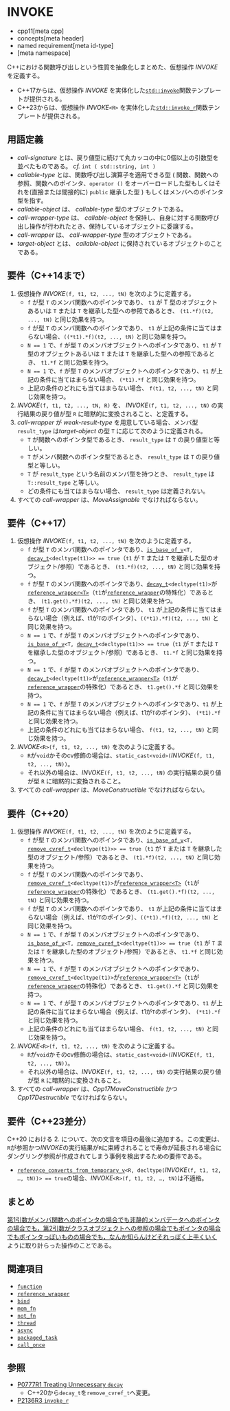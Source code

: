 # INVOKE
* cpp11[meta cpp]
* concepts[meta header]
* named requirement[meta id-type]
* [meta namespace]

C++における関数呼び出しという性質を抽象化しまとめた、仮想操作 *INVOKE* を定義する。

- C++17からは、仮想操作 *INVOKE* を実体化した[`std::invoke`](/reference/functional/invoke.md)関数テンプレートが提供される。
- C++23からは、仮想操作 *INVOKE*`<R>` を実体化した[`std::invoke_r`](/reference/functional/invoke_r.md)関数テンプレートが提供される。

## 用語定義
- *call-signature* とは、戻り値型に続けて丸カッコの中に0個以上の引数型を並べたものである。 *cf.* `int ( std::string, int )`
- *callable-type* とは、関数呼び出し演算子を適用できる型 ( 関数、関数への参照、関数へのポインタ、`operator ()` をオーバーロードした型もしくはそれを(直接または間接的に) `public` 継承した型 ) もしくはメンバへのポインタ型を指す。
- *callable-object* は、 *callable-type* 型のオブジェクトである。
- *call-wrapper-type* は、 *callable-object* を保持し、自身に対する関数呼び出し操作が行われたとき、保持しているオブジェクトに委譲する。
- *call-wrapper* は、 *call-wrapper-type* 型のオブジェクトである。
- *target-object* とは、 *callable-object* に保持されているオブジェクトのことである。

## 要件（C++14まで）
1. 仮想操作 *INVOKE*`(f, t1, t2, ..., tN)` を次のように定義する。
	- `f` が型 `T` のメンバ関数へのポインタであり、 `t1` が T 型のオブジェクトあるいは `T` または `T` を継承した型への参照であるとき、 `(t1.*f)(t2, ..., tN)` と同じ効果を持つ。
	- `f` が型 `T` のメンバ関数へのポインタであり、 `t1` が上記の条件に当てはまらない場合、`((*t1).*f)(t2, ..., tN)` と同じ効果を持つ。
	- `N == 1` で、`f` が型 `T` のメンバオブジェクトへのポインタであり、`t1` が `T` 型のオブジェクトあるいは `T` または `T` を継承した型への参照であるとき、 `t1.*f` と同じ効果を持つ。
	- `N == 1` で、`f` が型 `T` のメンバオブジェクトへのポインタであり、`t1` が上記の条件に当てはまらない場合、 `(*t1).*f` と同じ効果を持つ。
	- 上記の条件のどれにも当てはまらない場合、 `f(t1, t2, ..., tN)` と同じ効果を持つ。
2. *INVOKE*`(f, t1, t2, ..., tN, R)` を、 *INVOKE*`(f, t1, t2, ..., tN)` の実行結果の戻り値が型 `R` に暗黙的に変換されること、と定義する。
3. *call-wrapper* が *weak-result-type* を用意している場合、メンバ型 `result_type` は*target-object* の型 `T` に応じて次のように定義される。
	- `T` が関数へのポインタ型であるとき、 `result_type` は `T` の戻り値型と等しい。
	- `T` がメンバ関数へのポインタ型であるとき、 `result_type` は `T` の戻り値型と等しい。
	- `T` が `result_type` という名前のメンバ型を持つとき、 `result_type` は `T::result_type` と等しい。
	- どの条件にも当てはまらない場合、 `result_type` は定義されない。
4. すべての *call-wrapper* は、*MoveAssignable* でなければならない。

## 要件（C++17）
1. 仮想操作 *INVOKE*`(f, t1, t2, ..., tN)` を次のように定義する。
	- `f` が型 `T` のメンバ関数へのポインタであり、[`is_base_of_v`](/reference/type_traits/is_base_of.md)`<T, `[`decay_t`](/reference/type_traits/decay.md)`<decltype(t1)>> == true`（`t1` が `T` または `T` を継承した型のオブジェクト/参照）であるとき、 `(t1.*f)(t2, ..., tN)` と同じ効果を持つ。
	- `f` が型 `T` のメンバ関数へのポインタであり、[`decay_t`](/reference/type_traits/decay.md)`<decltype(t1)>`が[`reference_wrapper<T>`](/reference/functional/reference_wrapper.md)（`t1`が[`reference_wrapper`](/reference/functional/reference_wrapper.md)の特殊化）であるとき、 `(t1.get().*f)(t2, ..., tN)` と同じ効果を持つ。
	- `f` が型 `T` のメンバ関数へのポインタであり、 `t1` が上記の条件に当てはまらない場合（例えば、t1が`T`のポインタ）、`((*t1).*f)(t2, ..., tN)` と同じ効果を持つ。
	- `N == 1` で、`f` が型 `T` のメンバオブジェクトへのポインタであり、[`is_base_of_v`](/reference/type_traits/is_base_of.md)`<T, `[`decay_t`](/reference/type_traits/decay.md)`<decltype(t1)>> == true`（`t1` が `T` または `T` を継承した型のオブジェクト/参照）であるとき、 `t1.*f` と同じ効果を持つ。
	- `N == 1` で、`f` が型 `T` のメンバオブジェクトへのポインタであり、[`decay_t`](/reference/type_traits/decay.md)`<decltype(t1)>`が[`reference_wrapper<T>`](/reference/functional/reference_wrapper.md)（`t1`が[`reference_wrapper`](/reference/functional/reference_wrapper.md)の特殊化）であるとき、 `t1.get().*f` と同じ効果を持つ。
	- `N == 1` で、`f` が型 `T` のメンバオブジェクトへのポインタであり、`t1` が上記の条件に当てはまらない場合（例えば、t1が`T`のポインタ）、 `(*t1).*f` と同じ効果を持つ。
	- 上記の条件のどれにも当てはまらない場合、 `f(t1, t2, ..., tN)` と同じ効果を持つ。
2. *INVOKE*`<R>(f, t1, t2, ..., tN)` を次のように定義する。
	- `R`が`void`かそのcv修飾の場合は、`static_cast<void>(`*INVOKE*`(f, t1, t2, ..., tN))`。
	- それ以外の場合は、*INVOKE*`(f, t1, t2, ..., tN)` の実行結果の戻り値が型 `R` に暗黙的に変換されること。
3. すべての *call-wrapper* は、*MoveConstructible* でなければならない。

## 要件（C++20）
1. 仮想操作 *INVOKE*`(f, t1, t2, ..., tN)` を次のように定義する。
	- `f` が型 `T` のメンバ関数へのポインタであり、[`is_base_of_v`](/reference/type_traits/is_base_of.md)`<T, `[`remove_cvref_t`](/reference/type_traits/remove_cvref.md)`<decltype(t1)>> == true`（`t1` が `T` または `T` を継承した型のオブジェクト/参照）であるとき、 `(t1.*f)(t2, ..., tN)` と同じ効果を持つ。
	- `f` が型 `T` のメンバ関数へのポインタであり、[`remove_cvref_t`](/reference/type_traits/remove_cvref.md)`<decltype(t1)>`が[`reference_wrapper<T>`](/reference/functional/reference_wrapper.md)（`t1`が[`reference_wrapper`](/reference/functional/reference_wrapper.md)の特殊化）であるとき、 `(t1.get().*f)(t2, ..., tN)` と同じ効果を持つ。
	- `f` が型 `T` のメンバ関数へのポインタであり、 `t1` が上記の条件に当てはまらない場合（例えば、t1が`T`のポインタ）、`((*t1).*f)(t2, ..., tN)` と同じ効果を持つ。
	- `N == 1` で、`f` が型 `T` のメンバオブジェクトへのポインタであり、[`is_base_of_v`](/reference/type_traits/is_base_of.md)`<T, `[`remove_cvref_t`](/reference/type_traits/remove_cvref.md)`<decltype(t1)>> == true`（`t1` が `T` または `T` を継承した型のオブジェクト/参照）であるとき、 `t1.*f` と同じ効果を持つ。
	- `N == 1` で、`f` が型 `T` のメンバオブジェクトへのポインタであり、[`remove_cvref_t`](/reference/type_traits/remove_cvref.md)`<decltype(t1)>`が[`reference_wrapper<T>`](/reference/functional/reference_wrapper.md)（`t1`が[`reference_wrapper`](/reference/functional/reference_wrapper.md)の特殊化）であるとき、 `t1.get().*f` と同じ効果を持つ。
	- `N == 1` で、`f` が型 `T` のメンバオブジェクトへのポインタであり、`t1` が上記の条件に当てはまらない場合（例えば、t1が`T`のポインタ）、 `(*t1).*f` と同じ効果を持つ。
	- 上記の条件のどれにも当てはまらない場合、 `f(t1, t2, ..., tN)` と同じ効果を持つ。
2. *INVOKE*`<R>(f, t1, t2, ..., tN)` を次のように定義する。
	- `R`が`void`かそのcv修飾の場合は、`static_cast<void>(`*INVOKE*`(f, t1, t2, ..., tN))`。
	- それ以外の場合は、*INVOKE*`(f, t1, t2, ..., tN)` の実行結果の戻り値が型 `R` に暗黙的に変換されること。
3. すべての *call-wrapper* は、*Cpp17MoveConstructible* かつ *Cpp17Destructible* でなければならない。

## 要件（C++23差分）
C++20 における 2. について、次の文言を項目の最後に追加する。この変更は、`R`が参照かつ*INVOKE*の実行結果が`R`に束縛されることで寿命が延長される場合にダングリング参照が作成されてしまう事例を検出するための要件である。

- [`reference_converts_from_temporary_v`](/reference/type_traits/reference_converts_from_temporary.md)`<R, decltype(`*INVOKE*`(f, t1, t2, …, tN))> == true`の場合、*INVOKE*`<R>(f, t1, t2, …, tN)`は不適格。


## まとめ
[第1引数がメンバ関数へのポインタの場合でも非静的メンバデータへのポインタの場合でも，第2引数がクラスオブジェクトへの参照の場合でもポインタの場合でもポインタっぽいものの場合でも，なんか知らんけどそれっぽく上手くいく](https://twitter.com/Cryolite/status/216814363221303296) ように取り計らった操作のことである。

## 関連項目
- [`function`](/reference/functional/function.md)
- [`reference_wrapper`](/reference/functional/reference_wrapper.md)
- [`bind`](/reference/functional/bind.md)
- [`mem_fn`](/reference/functional/mem_fn.md)
- [`not_fn`](/reference/functional/not_fn.md)
- [`thread`](/reference/thread/thread.md)
- [`async`](/reference/future/async.md)
- [`packaged_task`](/reference/future/packaged_task.md)
- [`call_once`](/reference/mutex/call_once.md)

## 参照
- [P0777R1 Treating Unnecessary `decay`](https://www.open-std.org/jtc1/sc22/wg21/docs/papers/2017/p0777r1.pdf)
    - C++20から`decay_t`を`remove_cvref_t`へ変更。
- [P2136R3 `invoke_r`](https://www.open-std.org/jtc1/sc22/wg21/docs/papers/2021/p2136r3.html)
